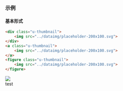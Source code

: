 ### 示例
#### 基本形式

<div class="m-example"></div>

```html
<div class="u-thumbnail">
    <img src="../dataimg/placeholder-200x100.svg">
</div>
<a class="u-thumbnail">
    <img src="../dataimg/placeholder-200x100.svg">
</a>
<figure class="u-thumbnail">
    <img src="../dataimg/placeholder-200x100.svg">
</figure>
```

<div class="u-thumbnail">
    <img src="../dataimg/placeholder-200x100.svg">
    <div class="thumbnail_caption">test</div>
</div>